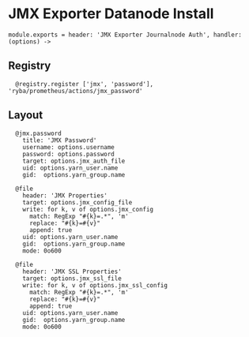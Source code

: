 
# JMX Exporter Datanode Install

    module.exports = header: 'JMX Exporter Journalnode Auth', handler: (options) ->

## Registry

      @registry.register ['jmx', 'password'], 'ryba/prometheus/actions/jmx_password'

## Layout

      @jmx.password
        title: 'JMX Password'
        username: options.username
        password: options.password
        target: options.jmx_auth_file
        uid: options.yarn_user.name
        gid:  options.yarn_group.name

      @file
        header: 'JMX Properties'
        target: options.jmx_config_file
        write: for k, v of options.jmx_config
          match: RegExp "#{k}=.*", 'm'
          replace: "#{k}=#{v}"
          append: true
        uid: options.yarn_user.name
        gid:  options.yarn_group.name
        mode: 0o600

      @file
        header: 'JMX SSL Properties'
        target: options.jmx_ssl_file
        write: for k, v of options.jmx_ssl_config
          match: RegExp "#{k}=.*", 'm'
          replace: "#{k}=#{v}"
          append: true
        uid: options.yarn_user.name
        gid:  options.yarn_group.name
        mode: 0o600
